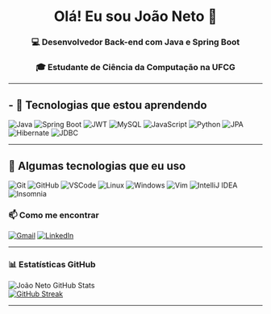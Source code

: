 <h1 align="center">Olá! Eu sou João Neto 👋</h1>
<h3 align="center">💻 Desenvolvedor Back-end com Java e Spring Boot</h3>
<h3 align="center">🎓 Estudante de Ciência da Computação na UFCG</h3>

---
## - 🌱 Tecnologias que estou aprendendo

![Java](https://img.shields.io/badge/Java-ED8B00?style=for-the-badge&logo=java&logoColor=white)
![Spring Boot](https://img.shields.io/badge/SpringBoot-6DB33F?style=for-the-badge&logo=spring-boot&logoColor=white)
![JWT](https://img.shields.io/badge/JWT-000000?style=for-the-badge&logo=JSON%20web%20tokens&logoColor=white)
![MySQL](https://img.shields.io/badge/MySQL-4479A1?style=for-the-badge&logo=mysql&logoColor=white)
![JavaScript](https://img.shields.io/badge/JavaScript-F7DF1E?style=for-the-badge&logo=javascript&logoColor=black)
![Python](https://img.shields.io/badge/Python-3776AB?style=for-the-badge&logo=python&logoColor=white)
![JPA](https://img.shields.io/badge/JPA-007396?style=for-the-badge&logo=hibernate&logoColor=white)
![Hibernate](https://img.shields.io/badge/Hibernate-59666C?style=for-the-badge&logo=hibernate&logoColor=white)
![JDBC](https://img.shields.io/badge/JDBC-007396?style=for-the-badge&logo=oracle&logoColor=white)

---

##   🚀  Algumas tecnologias que eu uso

![Git](https://img.shields.io/badge/Git-000?style=for-the-badge&logo=git)
![GitHub](https://img.shields.io/badge/GitHub-000?style=for-the-badge&logo=github)
![VSCode](https://img.shields.io/badge/VSCode-000?style=for-the-badge&logo=visualstudiocode)
![Linux](https://img.shields.io/badge/Linux-000?style=for-the-badge&logo=linux)
![Windows](https://img.shields.io/badge/Windows-000?style=for-the-badge&logo=windows)
![Vim](https://img.shields.io/badge/VIM-%2311AB00.svg?style=for-the-badge&logo=vim&logoColor=white)
![IntelliJ IDEA](https://img.shields.io/badge/IntelliJIDEA-000000?style=for-the-badge&logo=intellijidea&logoColor=white)
![Insomnia](https://img.shields.io/badge/Insomnia-4000BF?style=for-the-badge&logo=insomnia&logoColor=white)


### 📫 Como me encontrar

[![Gmail](https://img.shields.io/badge/Gmail-333333?style=for-the-badge&logo=gmail&logoColor=red)](mailto:joaonetocg1@gmail.com)
[![LinkedIn](https://img.shields.io/badge/LinkedIn-333333?style=for-the-badge&logo=linkedin&logoColor=0A66C2)](https://www.linkedin.com/in/jo%C3%A3oneto09/)

---

### 📊 Estatísticas GitHub

![João Neto GitHub Stats](https://github-readme-stats.vercel.app/api?username=joaoneto9&show_icons=true&theme=tokyonight)  
[![GitHub Streak](https://streak-stats.demolab.com/?user=Lucas-Cunhaa&theme=bear&background=000&border=30A3DC&dates=FFF)](https://git.io/streak-stats)

---


